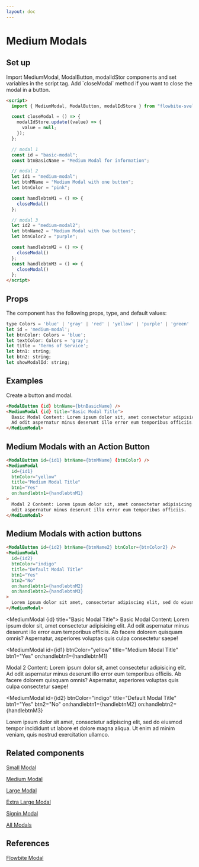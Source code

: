 ```yaml
---
layout: doc
---
```


<script>
  import { MediumModal, ModalButton, modalIdStore }from '$lib/index';

  const closeModal = () => {
    modalIdStore.update((value) => {
      value = null;
    });
  };

  // modal 1
  const id = "basic-modal";
  const btnBasicName = "Medium Modal for information";

  // modal 2
  let id1 = "medium-modal";
  let btnMName = "Medium Modal with one button";
  let btnColor = "pink";

  const handlebtnM1 = () => {
    closeModal()
  };

  // modal 3
  let id2 = "medium-modal2";
  let btnName2 = "Medium Modal with two buttons";
  let btnColor2 = "purple";

  const handlebtnM2 = () => {
    closeModal()
  };
  const handlebtnM3 = () => {
    closeModal()
  };
</script>


<h1 class="text-3xl w-full dark:text-white py-8">Medium Modals</h1>

<h2 class="text-2xl w-full dark:text-white py-8">Set up</h2>

<p class="dark:text-white py-4 text-lg">Import MediumModal, ModalButton, modalIdStor components and set variables in the script tag. Add `closeModal` method if you want to close the modal in a button.</p>

```html
<script>
  import { MediumModal, ModalButton, modalIdStore } from "flowbite-svelte";

  const closeModal = () => {
    modalIdStore.update((value) => {
      value = null;
    });
  };

  // modal 1
  const id = "basic-modal";
  const btnBasicName = "Medium Modal for information";

  // modal 2
  let id1 = "medium-modal";
  let btnMName = "Medium Modal with one button";
  let btnColor = "pink";

  const handlebtnM1 = () => {
    closeModal()
  };

  // modal 3
  let id2 = "medium-modal2";
  let btnName2 = "Medium Modal with two buttons";
  let btnColor2 = "purple";

  const handlebtnM2 = () => {
    closeModal()
  };
  const handlebtnM3 = () => {
    closeModal()
  };
</script>
```

<h2 class="text-2xl w-full dark:text-white py-8">Props</h2>

<p class="dark:text-white py-4 text-lg">The component has the following props, type, and default values:</p>

```js
type Colors = 'blue' | 'gray' | 'red' | 'yellow' | 'purple' | 'green' | 'indigo' | 'pink';
let id = 'medium-modal';
let btnColor: Colors = 'blue';
let textColor: Colors = 'gray';
let title = 'Terms of Service';
let btn1: string;
let btn2: string;
let showModalId: string;
```

<h2 class="text-2xl w-full dark:text-white py-8">Examples</h2>

<div class="container flex flex-wrap justify-center rounded-xl mx-auto bg-gradient-to-r bg-white dark:bg-gray-900 border border-gray-200 dark:border-gray-700 p-2 sm:p-6">
  <ModalButton {id} btnName={btnBasicName} />
</div>

<p class="dark:text-white py-4 text-lg"> Create a button and modal.</p>

```html
<ModalButton {id} btnName={btnBasicName} />
<MediumModal {id} title="Basic Modal Title">
  Basic Modal Content: Lorem ipsum dolor sit, amet consectetur adipisicing elit.
  Ad odit aspernatur minus deserunt illo error eum temporibus officiis. 
</MediumModal>
```

<h2 class="text-2xl w-full dark:text-white py-8">Medium Modals with an Action Button</h2>

<div class="container flex flex-wrap justify-center rounded-xl mx-auto bg-gradient-to-r bg-white dark:bg-gray-900 border border-gray-200 dark:border-gray-700 p-2 sm:p-6">
  <ModalButton id={id1} btnName={btnMName} {btnColor} />
</div>

```html
<ModalButton id={id1} btnName={btnMName} {btnColor} />
<MediumModal
  id={id1}
  btnColor="yellow"
  title="Medium Modal Title"
  btn1="Yes"
  on:handlebtn1={handlebtnM1}
>
  Modal 2 Content: Lorem ipsum dolor sit, amet consectetur adipisicing elit. Ad
  odit aspernatur minus deserunt illo error eum temporibus officiis. 
</MediumModal>
```

<h2 class="text-2xl w-full dark:text-white py-8">Medium Modals with action buttons</h2>

<div class="container flex flex-wrap justify-center rounded-xl mx-auto bg-gradient-to-r bg-white dark:bg-gray-900 border border-gray-200 dark:border-gray-700 p-2 sm:p-6">
  <ModalButton id={id2} btnName={btnName2} btnColor={btnColor2} />
</div>

```html
<ModalButton id={id2} btnName={btnName2} btnColor={btnColor2} />
<MediumModal
  id={id2}
  btnColor="indigo"
  title="Default Modal Title"
  btn1="Yes"
  btn2="No"
  on:handlebtn1={handlebtnM2}
  on:handlebtn2={handlebtnM3}
>
  Lorem ipsum dolor sit amet, consectetur adipiscing elit, sed do eiusmod tempor.
</MediumModal>
```

<MediumModal {id} title="Basic Modal Title">
  Basic Modal Content: Lorem ipsum dolor sit, amet consectetur adipisicing
  elit. Ad odit aspernatur minus deserunt illo error eum temporibus officiis.
  Ab facere dolorem quisquam omnis? Aspernatur, asperiores voluptas quis culpa
  consectetur saepe!
</MediumModal>

<MediumModal
  id={id1}
  btnColor="yellow"
  title="Medium Modal Title"
  btn1="Yes"
  on:handlebtn1={handlebtnM1}
>
  Modal 2 Content: Lorem ipsum dolor sit, amet consectetur adipisicing elit.
  Ad odit aspernatur minus deserunt illo error eum temporibus officiis. Ab
  facere dolorem quisquam omnis? Aspernatur, asperiores voluptas quis culpa
  consectetur saepe!
</MediumModal>

<MediumModal
  id={id2}
  btnColor="indigo"
  title="Default Modal Title"
  btn1="Yes"
  btn2="No"
  on:handlebtn1={handlebtnM2}
  on:handlebtn2={handlebtnM3}
>
  Lorem ipsum dolor sit amet, consectetur adipiscing elit, sed do eiusmod
  tempor incididunt ut labore et dolore magna aliqua. Ut enim ad minim veniam,
  quis nostrud exercitation ullamco.
</MediumModal>

<h2 class="text-2xl w-full dark:text-white py-8">Related components</h2>

<p class="dark:text-white text-lg w-full"><a href="https://flowbite-svelte.vercel.app/modals/small" class="text-blue-600 hover:underline dark:text-blue-500">Small Modal</a></p>

<p class="dark:text-white text-lg w-full"><a href="https://flowbite-svelte.vercel.app/modals/medium" class="text-blue-600 hover:underline dark:text-blue-500">Medium Modal</a></p>

<p class="dark:text-white text-lg w-full"><a href="https://flowbite-svelte.vercel.app/modals/large" class="text-blue-600 hover:underline dark:text-blue-500">Large Modal</a></p>

<p class="dark:text-white text-lg w-full"><a href="https://flowbite-svelte.vercel.app/modals/extra-large" class="text-blue-600 hover:underline dark:text-blue-500">Extra Large Modal</a></p>

<p class="dark:text-white text-lg w-full"><a href="https://flowbite-svelte.vercel.app/modals/signin" class="text-blue-600 hover:underline dark:text-blue-500">Signin Modal</a></p>

<p class="dark:text-white text-lg w-full"><a href="https://flowbite-svelte.vercel.app/modals/all-modals" class="text-blue-600 hover:underline dark:text-blue-500">All Modals</a></p>

<h2 class="text-2xl w-full dark:text-white py-8">References</h2>

<p class="dark:text-white text-lg"><a href="https://flowbite.com/docs/components/modal/" target="_blank" class="text-blue-600 hover:underline dark:text-blue-500">Flowbite Modal</a></p>
